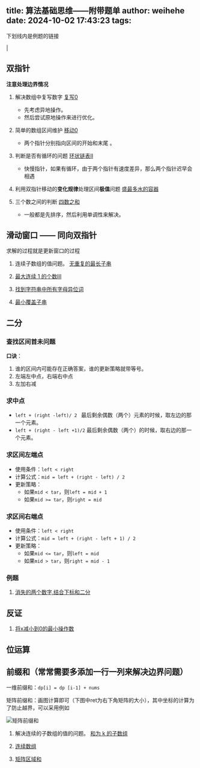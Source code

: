 title: 算法基础思维——附带题单
author: weihehe
date: 2024-10-02 17:43:23
tags:
---
下划线内是例题的链接
<!--more-->

| 

## 双指针

**注意处理边界情况**

1. 解决数组中复写数字  [复写0](https://leetcode.cn/problems/duplicate-zeros/)
	- 先考虑异地操作。
	- 然后尝试原地操作来进行优化。

2. 简单的数组区间维护  [移动0](https://leetcode.cn/problems/move-zeroes/submissions/)

	- 两个指针分别指向区间的开始和末尾 。

3. 判断是否有循环的问题   [环状链表Ⅱ](https://leetcode.cn/problems/c32eOV/description/)
	 - 快慢指针，如果有循环，由于两个指针有速度差异，那么两个指针迟早会相遇

4. 利用双指针移动的**变化规律**处理区间**极值**问题  [盛最多水的容器](https://leetcode.cn/problems/container-with-most-water/description/)

5. 三个数之间的判断   [四数之和](https://leetcode.cn/problems/4sum/description/)
	- 一般都是先排序，然后利用单调性来解决。

## 滑动窗口 —— 同向双指针

求解的过程就是更新窗口的过程

1. 连续子数组的值问题。 [无重复的最长子串](https://leetcode.cn/problems/wtcaE1/description/)

2. [最大连续 1 的个数III](https://leetcode.cn/problems/max-consecutive-ones-iii/description/)

3. [找到字符串中所有字母异位词](https://leetcode.cn/problems/VabMRr/description/)

4. [最小覆盖子串](https://leetcode.cn/problems/M1oyTv/description/)


## 二分

### 查找区间首未问题

**口诀**：
1. 谁的区间内可能存在正确答案，谁的更新策略就带等号。
2. 左端左中点，右端右中点
3. 左加右减

### 求中点

- `left + (right -left)/ 2 ` 最后剩余偶数（两个）元素的时候，取左边的那一个元素。
- `left + (right - left +1)/2`  最后剩余偶数（两个）的时候，取右边的那一个元素。

### 求区间左端点

- 使用条件：`left < right`
- 计算公式：`mid = left + (right - left) / 2`
- 更新策略：
  - 如果`mid < tar`，则`left = mid + 1`
  - 如果`mid >= tar`，则`right = mid`

### 求区间右端点

- 使用条件：`left < right`
- 计算公式：`mid = left + (right - left + 1) / 2`
- 更新策略：
  - 如果`mid <= tar`，则`left = mid`
  - 如果`mid > tar`，则`right = mid - 1`


### 例题
1. [消失的两个数字,结合下标和二分](https://leetcode.cn/problems/missing-two-lcci/description/)

## 反证

1. [将x减小到0的最小操作数](https://leetcode.cn/problems/minimum-operations-to-reduce-x-to-zero/description/)

## 位运算

## 前缀和（常常需要多添加一行一列来解决边界问题）

一维前缀和：`dp[i] = dp [i-1] + nums`

矩阵前缀和：画图计算即可（下图中ret为右下角矩阵的大小），其中坐标的计算为了防止越界，可以采用例如

![矩阵前缀和](/images/矩阵前缀和.png)

1. 解决连续的子数组的值的问题。 [和为 k 的子数组](https://leetcode.cn/problems/QTMn0o/description/)

2. [连续数组](https://leetcode.cn/problems/A1NYOS/description/)

3. [矩阵区域和](https://leetcode.cn/problems/matrix-block-sum/description/)


